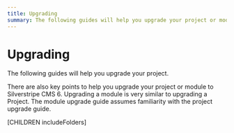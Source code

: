 ```yaml
---
title: Upgrading
summary: The following guides will help you upgrade your project or module to Silverstripe CMS 6.
---
```


# Upgrading

The following guides will help you upgrade your project.

There are also key points to help you upgrade your project or module to Silverstripe CMS 6. Upgrading a module is very similar to upgrading a Project. The module upgrade guide assumes familiarity with the project upgrade guide.

[CHILDREN includeFolders]
